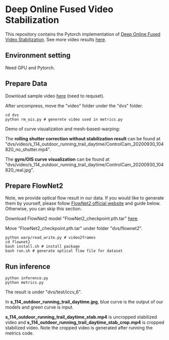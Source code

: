 
# Deep Online Fused Video Stabilization

This repository contains the Pytorch implementation of [Deep Online Fused Video Stabilization](https://arxiv.org/abs/2102.01279). See more video results [here](https://zhmeishi.github.io/dvs/).
## Environment setting
Need GPU and Pytorch.

## Prepare Data
Download sample video [here](https://drive.google.com/file/d/1nju9H8ohYZh6dGsdrQjQXFgfgkrFtkRi/view?usp=sharing) (need to requset). 

After uncompress, move the "video" folder under the "dvs" folder. 

```
cd dvs
python rm_ois.py # generete video used in metrics.py 
```
Demo of curve visualization and mesh-based-warping:

The **rolling shutter correction without stabilization result** can be found at "dvs/video/s_114_outdoor_running_trail_daytime/ControlCam_20200930_104820_no_shutter.mp4".

The **gyro/OIS curve visualization** can be found at "dvs/video/s_114_outdoor_running_trail_daytime/ControlCam_20200930_104820_real.jpg".


## Prepare FlowNet2
Note, we provide optical flow result in our data. If you would like to generate them by yourself, please follow [FlowNet2 official website](https://github.com/NVIDIA/flownet2-pytorch) and guide below. Otherwise, you can skip this section. 

Download FlowNet2 model "FlowNet2_checkpoint.pth.tar" [here](https://drive.google.com/file/d/1hF8vS6YeHkx3j2pfCeQqqZGwA_PJq_Da/view).

Move "FlowNet2_checkpoint.pth.tar" under folder "dvs/flownet2".
```
python warp/read_write.py # video2frames
cd flownet2
bash install.sh # install package
bash run.sh # generate optical flow file for dataset
``` 
## Run inference 
```
python inference.py
python metrics.py
``` 
The result is under "dvs/test/iccv_6". 

In **s_114_outdoor_running_trail_daytime.jpg**, blue curve is the output of our models and green curve is input. 

**s_114_outdoor_running_trail_daytime_stab.mp4** is uncropped stabilized video and **s_114_outdoor_running_trail_daytime_stab_crop.mp4** is cropped stabilized video. Note the cropped video is generated after running the metrics code. 
